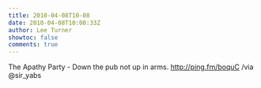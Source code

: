 ```yaml
---
title: 2010-04-08T10-08
date: 2010-04-08T10:08:33Z
author: Lee Turner
showtoc: false
comments: true
---
```


The Apathy Party - Down the pub not up in arms. http://ping.fm/boquC  /via @sir_yabs

